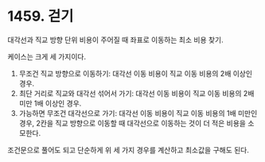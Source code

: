 # 1459. 걷기

대각선과 직교 방향 단위 비용이 주어질 때 좌표로 이동하는 최소 비용 찾기.

케이스는 크게 세 가지이다.

1. 무조건 직교 방향으로 이동하기: 대각선 이동 비용이 직교 이동 비용의 2배 이상인 경우.
2. 최단 거리로 직교와 대각선 섞어서 가기: 대각선 이동 비용이 직교 이동 비용의 2배 미만 1배 이상인 경우.
3. 가능하면 무조건 대각선으로 가기: 대각선 이동 비용이 직교 이동 비용의 1배 미만인 경우, 2칸을 직교 방향으로 이동할 때 대각선으로 이동하는 것이 더 적은 비용을 소모한다.

조건문으로 풀어도 되고 단순하게 위 세 가지 경우를 계산하고 최소값을 구해도 된다.
